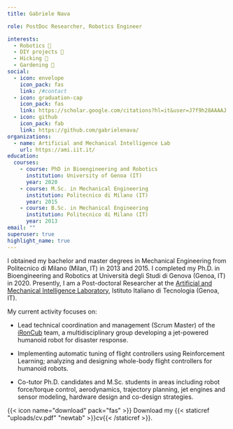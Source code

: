```yaml
---
title: Gabriele Nava

role: PostDoc Researcher, Robotics Engineer

interests:
  - Robotics 🤖
  - DIY projects 🔨
  - Hicking 🚵
  - Gardening 🌱
social:
  - icon: envelope
    icon_pack: fas
    link: /#contact
  - icon: graduation-cap
    icon_pack: fas
    link: https://scholar.google.com/citations?hl=it&user=J7f9h28AAAAJ
  - icon: github
    icon_pack: fab
    link: https://github.com/gabrielenava/
organizations:
  - name: Artificial and Mechanical Intelligence Lab
    url: https://ami.iit.it/
education:
  courses:
    - course: PhD in Bioengineering and Robotics
      institution: University of Genoa (IT)
      year: 2020
    - course: M.Sc. in Mechanical Engineering
      institution: Politecnico di Milano (IT)
      year: 2015
    - course: B.Sc. in Mechanical Engineering
      institution: Politecnico di Milano (IT)
      year: 2013
email: ""
superuser: true
highlight_name: true
---
```


I obtained my bachelor and master degrees in Mechanical Engineering from Politecnico di Milano (Milan, IT) in 2013 and 2015. I completed my Ph.D. in Bioengineering and Robotics at Università degli Studi di Genova (Genoa, IT) in 2020. Presently, I am a Post-doctoral Researcher at the [Artificial and Mechanical Intelligence Laboratory](https://ami.iit.it/it/), Istituto Italiano di Tecnologia (Genoa, IT).

My current activity focuses on:

- Lead technical coordination and management (Scrum Master) of the [iRonCub](https://ami.iit.it/it/aerial-humanoid-robotics) team, a multidisciplinary group developing a jet-powered humanoid robot for disaster response.

- Implementing automatic tuning of flight controllers using Reinforcement Learning; analyzing and designing whole-body flight controllers for humanoid robots.

- Co-tutor Ph.D. candidates and M.Sc. students in areas including robot force/torque control, aerodynamics, trajectory planning, jet engines and sensor modeling, hardware design and co-design strategies.

{{< icon name="download" pack="fas" >}} Download my {{< staticref "uploads/cv.pdf" "newtab" >}}cv{{< /staticref >}}.
